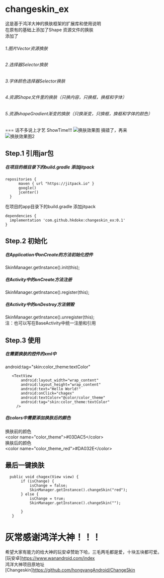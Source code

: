 # changeskin_ex

这是基于鸿洋大神的换肤框架的扩展库和使用说明  
在原有的基础上添加了Shape 资源文件的换肤  
添加了   
 ###### 1.图片Vector资源换肤  
 ###### 2.选择器Selector换肤  
 ###### 3.字体颜色选择器Selector换肤  
 ###### 4.资源Shape文件里的换肤（只换内容，只换框，换框和字体）  
 ###### 5.资源shapeGradient渐变的换肤（只换渐变，只换框，换框和字体的颜色）  

===
话不多说上才艺 ShowTime!!!
![换肤效果图](https://github.com/hkdoke/changeskin_ex/blob/master/raw/bg.jpg) 
搞错了，再来  
![换肤效果图2](https://github.com/hkdoke/changeskin_ex/blob/master/raw/bg_2.png)  

## Step.1 引用jar包
 ##### 在项目的根目录下的build.gradle 添加jitpack
  ```  
 repositories {
        maven { url "https://jitpack.io" }
        google()
        jcenter()
    }
  ```  
 在项目的app目录下的build.gradle 添加jitpack   
 ```  
 dependencies {
   implementation 'com.github.hkdoke:changeskin_ex:0.1'
} 
```  

## Step.2 初始化
##### 在Application中onCreate的方法初始化控件
  SkinManager.getInstance().init(this);
##### 在Activity中的onCreate方法注册
 SkinManager.getInstance().register(this);
##### 在Activity中的onDestroy方法销毁
  SkinManager.getInstance().unregister(this);  
   注：也可以写在BaseActivity中统一注册和引用
   
## Step.3 使用
 ##### 在需要换肤的控件的xml中
  android:tag="skin:color_theme:textColor"

 ```  
    <TextView
        android:layout_width="wrap_content"
        android:layout_height="wrap_content"
        android:text="Hello World!"
        android:onClick="chagex"
        android:textColor="@color/color_theme"
        android:tag="skin:color_theme:textColor"
      />
 ```  
##### 在colors中需要添加换肤后的颜色  
换肤前的颜色  
  \<color name="color_theme">\#03DAC5\</color>  
换肤后的颜色  
  \<color name="color_theme_red">\#DA032E\</color>      

## 最后一键换肤
 ```  
   public void chagex(View view) {
        if (isChange) {
            isChange = false;
            SkinManager.getInstance().changeSkin("red");
        } else {
            isChange = true;
            SkinManager.getInstance().changeSkin("");

        }
    }  
 ```  
 # 灰常感谢鸿洋大神！！！ 
 希望大家有能力的给大神的玩安卓赞助下哈，三毛两毛都是爱，十块五块都可爱。  
 [玩安卓]https://www.wanandroid.com/index  
 鸿洋大神项目原地址  
 [Changeskin]https://github.com/hongyangAndroid/ChangeSkin
